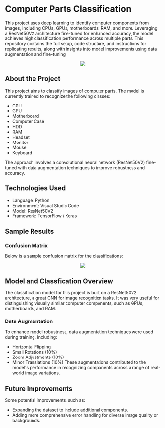 # Computer Parts Classification

This project uses deep learning to identify computer components from images, including CPUs, GPUs, motherboards, RAM, and more. Leveraging a ResNet50V2 architecture fine-tuned for enhanced accuracy, the model achieves high classification performance across multiple parts. This repository contains the full setup, code structure, and instructions for replicating results, along with insights into model improvements using data augmentation and fine-tuning.
<p align="center">
  <img src="https://github.com/user-attachments/assets/25cd6e60-f697-4c41-a737-c76fb371c841">
</p>

## About the Project
This project aims to classify images of computer parts. The model is currently trained to recognize the following classes:
- CPU
- GPU
- Motherboard
- Computer Case
- HDD
- RAM
- Headset
- Monitor
- Mouse
- Keyboard

The approach involves a convolutional neural network (ResNet50V2) fine-tuned with data augmentation techniques to improve robustness and accuracy.

## Technologies Used
- Language: Python
- Environment: Visual Studio Code
- Model: ResNet50V2
- Framework: TensorFlow / Keras

## Sample Results

### Confusion Matrix
Below is a sample confusion matrix for the classifications:
<p align="center">
  <img src="https://github.com/user-attachments/assets/8c45ea01-5478-408f-bbb7-2972d47daa06">
</p>

## Model and Classfication Overview
The classification model for this project is built on a ResNet50V2 architecture, a great CNN for image recognition tasks. It was very useful for distinguishing visually similar computer components, such as GPUs, motherboards, and RAM.

### Data Augmentation
To enhance model robustness, data augmentation techniques were used during training, including:
- Horizontal Flipping
- Small Rotations (10%)
- Zoom Adjustments (10%)
- Minor Translations (10%)
These augmentations contributed to the model's performance in recognizing components across a range of real-world image variations.

## Future Improvements
Some potential improvements, such as:
- Expanding the dataset to include additional components.
- Adding more comprehensive error handling for diverse image quality or backgrounds.

